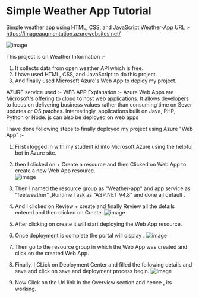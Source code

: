 # Simple Weather App Tutorial

Simple weather app using HTML, CSS, and JavaScript
Weather-App URL :- https://imageaugmentation.azurewebsites.net/

![image](https://user-images.githubusercontent.com/20955511/111051345-0bcff300-845b-11eb-80ca-717a9a838e2c.png)



This project is on Weather Information :-
1) It collects data from open weather API which is free.
2) I have used  HTML, CSS, and JavaScript to do this project.
3) And finally used Microsoft Azure's Web App to deploy my project.



AZURE service used :- WEB APP
Explanation :- Azure Web Apps are Microsoft's offering to cloud to host web applications. It allows developers to focus on delivering business values rather than consuming time on Sever updates or OS patches. Interestingly, applications built on Java, PHP, Python or Node. js can also be deployed on web apps

I have done following  steps to finally deployed my project using Azure "Web App" :-

1) First i logged in with my student id into Microsoft Azure using the helpful bot in Azure site.
2) then I clicked on + Create a resource and then Clicked on Web App to create a new Web App resource.    
![image](https://user-images.githubusercontent.com/89216667/154102023-e8fc5d45-d3d9-4fe6-9fd3-c30d2fbf3582.png)

3) Then I named the resource group as "Weather-app" and  app service as "feelweather" ,Runtime Task as "ASP.NET V4.8" and done all default .

4) And I clicked on Review + create and finally Review all the details entered and then clicked on Create. ![image](https://user-images.githubusercontent.com/89216667/154102139-39123af1-0f2f-433c-a75c-1cc705edee85.png)

5) After clicking on create it will start deploying the Web App resource.
6) Once deployment is complete the portal will display . ![image](https://user-images.githubusercontent.com/89216667/154102534-f0144417-6367-4f72-ac8a-b60d6b35ed10.png)

7) Then go to the resource group in which the Web App was created and click on the created Web App.
8) Finally, I CLick on Deployment Center and filled the following details and save and click on save and deployment process begin.
![image](https://user-images.githubusercontent.com/89216667/154103146-77fa1d0b-9d34-4d2a-b2d1-b642077f18ef.png)


9) Now Click on the Url link in the Overview section and hence , its working.

